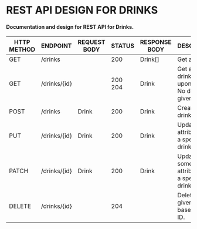# REST API DESIGN FOR DRINKS

#### Documentation and design for REST API for Drinks.


| HTTP METHOD | ENDPOINT  | REQUEST BODY  | STATUS | RESPONSE BODY | DESCRIPTION |
|-------------|-----------|---------------|--------|---------------|-------------|
| GET         | /drinks | | 200 | Drink[] | Get all drinks. |
| GET         | /drinks/{id} | | 200 <br> 204 | Drink | Get a specific drink based upon ID. <br> No drink with given ID exist. |
| POST         | /drinks | Drink | 200 | Drink | Create a new drink. |
| PUT         | /drinks/{id} | Drink | 200 | Drink | Update all attributes for a specific drink. |
| PATCH         | /drinks/{id} | Drink | 200 | Drink | Updates some of the attributes for a specific drink. |
| DELETE         | /drinks/{id} |  | 204 | | Deletes a given drink based upon ID. |